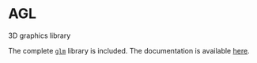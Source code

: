 
# AGL
3D graphics library

The complete [`glm`](https://github.com/g-truc/glm) library is included. The documentation is available [here](html/index.html).
